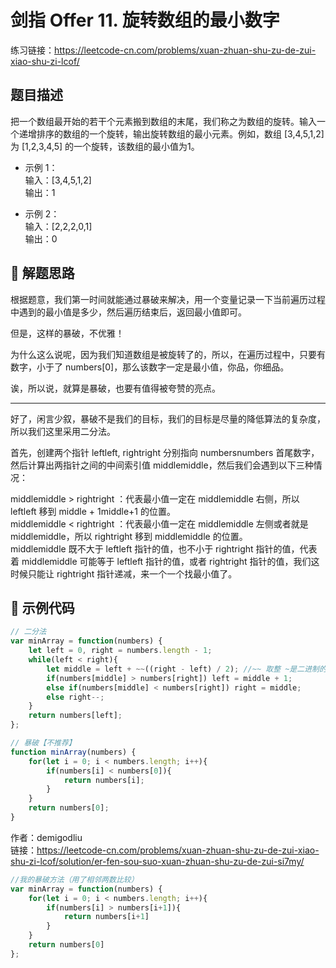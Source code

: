 # 剑指 Offer 11. 旋转数组的最小数字
练习链接：https://leetcode-cn.com/problems/xuan-zhuan-shu-zu-de-zui-xiao-shu-zi-lcof/

## 题目描述
把一个数组最开始的若干个元素搬到数组的末尾，我们称之为数组的旋转。输入一个递增排序的数组的一个旋转，输出旋转数组的最小元素。例如，数组 [3,4,5,1,2] 为 [1,2,3,4,5] 的一个旋转，该数组的最小值为1。  

* 示例 1：  
输入：[3,4,5,1,2]  
输出：1  

* 示例 2：  
输入：[2,2,2,0,1]  
输出：0  

## 🧠 解题思路
根据题意，我们第一时间就能通过暴破来解决，用一个变量记录一下当前遍历过程中遇到的最小值是多少，然后遍历结束后，返回最小值即可。

但是，这样的暴破，不优雅！

为什么这么说呢，因为我们知道数组是被旋转了的，所以，在遍历过程中，只要有数字，小于了 numbers[0]，那么该数字一定是最小值，你品，你细品。

诶，所以说，就算是暴破，也要有值得被夸赞的亮点。

---

好了，闲言少叙，暴破不是我们的目标，我们的目标是尽量的降低算法的复杂度，所以我们这里采用二分法。

首先，创建两个指针 leftleft, rightright 分别指向 numbersnumbers 首尾数字，然后计算出两指针之间的中间索引值 middlemiddle，然后我们会遇到以下三种情况：  

middlemiddle > rightright ：代表最小值一定在 middlemiddle 右侧，所以 leftleft 移到 middle + 1middle+1 的位置。  
middlemiddle < rightright ：代表最小值一定在 middlemiddle 左侧或者就是 middlemiddle，所以 rightright 移到 middlemiddle 的位置。  
middlemiddle 既不大于 leftleft 指针的值，也不小于 rightright 指针的值，代表着 middlemiddle 可能等于 leftleft 指针的值，或者 rightright 指针的值，我们这时候只能让 rightright 指针递减，来一个一个找最小值了。

## 🍭 示例代码
```javascript
// 二分法
var minArray = function(numbers) {
    let left = 0, right = numbers.length - 1;
    while(left < right){
        let middle = left + ~~((right - left) / 2); //~~ 取整 ~是二进制的按位取反
        if(numbers[middle] > numbers[right]) left = middle + 1;
        else if(numbers[middle] < numbers[right]) right = middle;
        else right--;
    }
    return numbers[left];
};

// 暴破【不推荐】
function minArray(numbers) {
    for(let i = 0; i < numbers.length; i++){
        if(numbers[i] < numbers[0]){
            return numbers[i];
        }
    }
    return numbers[0];
}
```
作者：demigodliu  
链接：https://leetcode-cn.com/problems/xuan-zhuan-shu-zu-de-zui-xiao-shu-zi-lcof/solution/er-fen-sou-suo-xuan-zhuan-shu-zu-de-zui-si7my/

```javascript
//我的暴破方法（用了相邻两数比较）
var minArray = function(numbers) {
    for(let i = 0; i < numbers.length; i++){
        if(numbers[i] > numbers[i+1]){
            return numbers[i+1]
        }
    }
    return numbers[0]
};
```